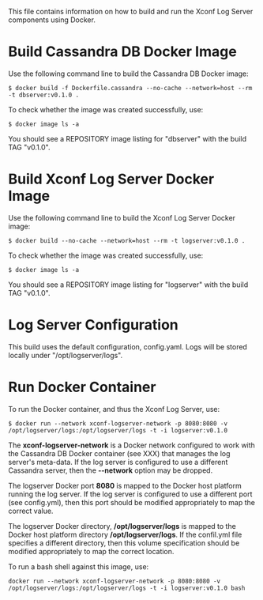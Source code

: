 This file contains information on how to build and run the Xconf Log Server components using Docker.

# Build Cassandra DB Docker Image

Use the following command line to build the Cassandra DB Docker image:

```
$ docker build -f Dockerfile.cassandra --no-cache --network=host --rm -t dbserver:v0.1.0 .
```

To check whether the image was created successfully, use:

```
$ docker image ls -a
```

You should see a REPOSITORY image listing for "dbserver" with the build TAG "v0.1.0".

# Build Xconf Log Server Docker Image

Use the following command line to build the Xconf Log Server Docker image:

```
$ docker build --no-cache --network=host --rm -t logserver:v0.1.0 .
```

To check whether the image was created successfully, use:

```
$ docker image ls -a
```

You should see a REPOSITORY image listing for "logserver" with the build TAG "v0.1.0".

# Log Server Configuration

This build uses the default configuration, config.yaml. Logs will be stored locally under "/opt/logserver/logs".

# Run Docker Container

To run the Docker container, and thus the Xconf Log Server, use:

```
$ docker run --network xconf-logserver-network -p 8080:8080 -v /opt/logserver/logs:/opt/logserver/logs -t -i logserver:v0.1.0
```

The __xconf-logserver-network__ is a Docker network configured to work with the
Cassandra DB Docker container (see XXX) that manages the log server's meta-data.
If the log server is configured to use a different Cassandra server, then the
__--network__ option may be dropped.

The logserver Docker port __8080__ is mapped to the Docker host platform
running the log server. If the log server is configured to use a different port
(see config.yml), then this port should be modified appropriately to map the
correct value.

The logserver Docker directory, __/opt/logserver/logs__ is mapped to the Docker
host platform directory __/opt/logserver/logs__. If the confil.yml file
specifies a different directory, then this volume specification should be
modified appropriately to map the correct location.

To run a bash shell against this image, use:

```
docker run --network xconf-logserver-network -p 8080:8080 -v /opt/logserver/logs:/opt/logserver/logs -t -i logserver:v0.1.0 bash
```
